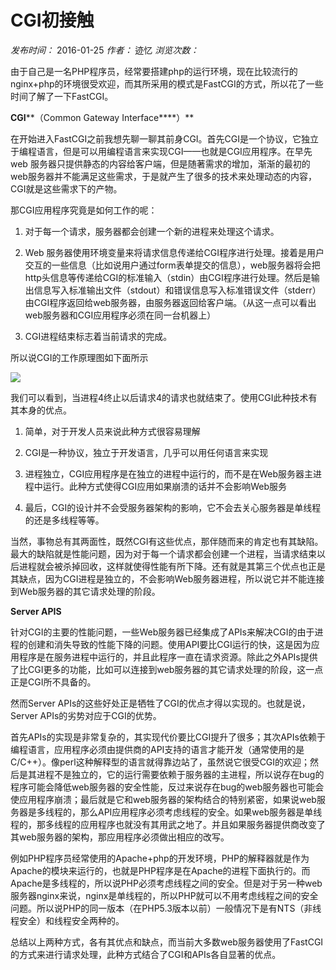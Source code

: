# CGI初接触

_发布时间：_ 2016-01-25 _作者：_ 迹忆 _浏览次数：_

由于自己是一名PHP程序员，经常要搭建php的运行环境，现在比较流行的nginx+php的环境很受欢迎，而其所采用的模式是FastCGI的方式，所以花了一些时间了解了一下FastCGI。

**CGI****（Common Gateway Interface****）**

在开始进入FastCGI之前我想先聊一聊其前身CGI。首先CGI是一个协议，它独立于编程语言，但是可以用编程语言来实现CGI——也就是CGI应用程序。在早先web 服务器只提供静态的内容给客户端，但是随著需求的增加，渐渐的最初的web服务器并不能满足这些需求，于是就产生了很多的技术来处理动态的内容，CGI就是这些需求下的产物。

那CGI应用程序究竟是如何工作的呢：

1. 对于每一个请求，服务器都会创建一个新的进程来处理这个请求。

2. Web 服务器使用环境变量来将请求信息传递给CGI程序进行处理。接着是用户交互的一些信息（比如说用户通过form表单提交的信息），web服务器将会把http头信息等传递给CGI的标准输入（stdin）由CGI程序进行处理。然后是输出信息写入标准输出文件（stdout）和错误信息写入标准错误文件（stderr）由CGI程序返回给web服务器，由服务器返回给客户端。（从这一点可以看出web服务器和CGI应用程序必须在同一台机器上）

3. CGI进程结束标志着当前请求的完成。

所以说CGI的工作原理图如下面所示

![][0]

我们可以看到，当进程4终止以后请求4的请求也就结束了。使用CGI此种技术有其本身的优点。

1. 简单，对于开发人员来说此种方式很容易理解

2. CGI是一种协议，独立于开发语言，几乎可以用任何语言来实现

3. 进程独立，CGI应用程序是在独立的进程中运行的，而不是在Web服务器主进程中运行。此种方式使得CGI应用如果崩溃的话并不会影响Web服务

4. 最后，CGI的设计并不会受服务器架构的影响，它不会去关心服务器是单线程的还是多线程等等。

当然，事物总有其两面性，既然CGI有这些优点，那伴随而来的肯定也有其缺陷。最大的缺陷就是性能问题，因为对于每一个请求都会创建一个进程，当请求结束以后进程就会被杀掉回收，这样就使得性能有所下降。还有就是其第三个优点也正是其缺点，因为CGI进程是独立的，不会影响Web服务器进程，所以说它并不能连接到Web服务器的其它请求处理的阶段。

**Server APIS**

针对CGI的主要的性能问题，一些Web服务器已经集成了APIs来解决CGI的由于进程的创建和消失导致的性能下降的问题。使用API要比CGI运行的快，这是因为应用程序是在服务进程中运行的，并且此程序一直在请求资源。除此之外APIs提供了比CGI更多的功能，比如可以连接到web服务器的其它请求处理的阶段，这一点正是CGI所不具备的。

然而Server APIs的这些好处正是牺牲了CGI的优点才得以实现的。也就是说，Server APIs的劣势对应于CGI的优势。

首先APIs的实现是非常复杂的，其实现代价要比CGI提升了很多；其次APIs依赖于编程语言，应用程序必须由提供商的API支持的语言才能开发（通常使用的是C/C++）。像perl这种解释型的语言就得靠边站了，虽然说它很受CGI的欢迎；然后是其进程不是独立的，它的运行需要依赖于服务器的主进程，所以说存在bug的程序可能会降低web服务器的安全性能，反过来说存在bug的web服务器也可能会使应用程序崩溃；最后就是它和web服务器的架构结合的特别紧密，如果说web服务器是多线程的，那么API应用程序必须考虑线程的安全。如果web服务器是单线程的，那多线程的应用程序也就没有其用武之地了。并且如果服务器提供商改变了其web服务器的架构，那应用程序必须做出相应的改写。

例如PHP程序员经常使用的Apache+php的开发环境，PHP的解释器就是作为Apache的模块来运行的，也就是PHP程序是在Apache的进程下面执行的。而Apache是多线程的，所以说PHP必须考虑线程之间的安全。但是对于另一种web服务器nginx来说，nginx是单线程的，所以PHP就可以不用考虑线程之间的安全问题。所以说PHP的同一版本（在PHP5.3版本以前）一般情况下是有NTS（非线程安全）和线程安全两种的。

总结以上两种方式，各有其优点和缺点，而当前大多数web服务器使用了FastCGI的方式来进行请求处理，此种方式结合了CGI和APIs各自显著的优点。

[0]: ./img/1-160125094152957.png
